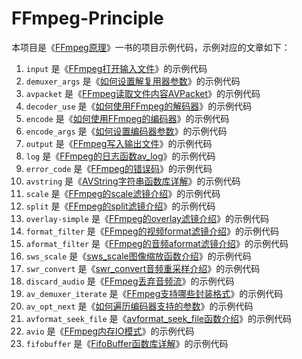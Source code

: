 # FFmpeg-Principle
本项目是《[FFmpeg原理](https://ffmpeg.xianwaizhiyin.net/)》一书的项目示例代码，示例对应的文章如下：

1. `input` 是《[FFmpeg打开输入文件](https://ffmpeg.xianwaizhiyin.net/api-ffmpeg/input.html)》的示例代码
2. `demuxer_args` 是《[如何设置解复用器参数](https://ffmpeg.xianwaizhiyin.net/api-ffmpeg/demuxer_args.html)》的示例代码
3. `avpacket` 是《[FFmpeg读取文件内容AVPacket](https://ffmpeg.xianwaizhiyin.net/api-ffmpeg/avpacket.html)》的示例代码
4. `decoder_use` 是《[如何使用FFmpeg的解码器](https://ffmpeg.xianwaizhiyin.net/api-ffmpeg/decode.html)》的示例代码
5. `encode` 是《[如何使用FFmpeg的编码器](https://ffmpeg.xianwaizhiyin.net/api-ffmpeg/encode.html)》的示例代码
6. `encode_args` 是《[如何设置编码器参数](https://ffmpeg.xianwaizhiyin.net/api-ffmpeg/encode_args.html)》的示例代码
7. `output` 是《[FFmpeg写入输出文件](https://ffmpeg.xianwaizhiyin.net/api-ffmpeg/output.html)》的示例代码
8. `log` 是《[FFmpeg的日志函数av_log](https://ffmpeg.xianwaizhiyin.net/api-ffmpeg/log.html)》的示例代码
9. `error_code` 是《[FFmpeg的错误码](https://ffmpeg.xianwaizhiyin.net/api-ffmpeg/error_code.html)》的示例代码
10. `avstring` 是《[AVString字符串函数库详解](https://ffmpeg.xianwaizhiyin.net/api-ffmpeg/avstring.html)》的示例代码
11. `scale` 是《[FFmpeg的scale滤镜介绍](https://ffmpeg.xianwaizhiyin.net/api-ffmpeg/scale.html)》的示例代码
12. `split` 是《[FFmpeg的split滤镜介绍](https://ffmpeg.xianwaizhiyin.net/api-ffmpeg/split.html)》的示例代码
13. `overlay-simple` 是《[FFmpeg的overlay滤镜介绍](https://ffmpeg.xianwaizhiyin.net/api-ffmpeg/overlay.html)》的示例代码
14. `format_filter` 是《[FFmpeg的视频format滤镜介绍](https://ffmpeg.xianwaizhiyin.net/api-ffmpeg/format_filter.html)》的示例代码
15. `aformat_filter` 是《[FFmpeg的音频aformat滤镜介绍](https://ffmpeg.xianwaizhiyin.net/api-ffmpeg/aformat_filter.html)》的示例代码
16. `sws_scale` 是《[sws_scale图像缩放函数介绍](https://ffmpeg.xianwaizhiyin.net/api-ffmpeg/sws_scale.html)》的示例代码
17. `swr_convert` 是《[swr_convert音频重采样介绍](https://ffmpeg.xianwaizhiyin.net/api-ffmpeg/swr_convert.html)》的示例代码
18. `discard_audio` 是《[FFmpeg丢弃音频流](https://ffmpeg.xianwaizhiyin.net/api-ffmpeg/discard_stream.html)》的示例代码
19. `av_demuxer_iterate` 是《[FFmpeg支持哪些封装格式](https://ffmpeg.xianwaizhiyin.net/api-ffmpeg/av_demuxer_iterate.html)》的示例代码
20. `av_opt_next` 是《[如何遍历编码器支持的参数](https://ffmpeg.xianwaizhiyin.net/api-ffmpeg/av_opt_next.html)》的示例代码
21. `avformat_seek_file` 是《[avformat_seek_file函数介绍](https://ffmpeg.xianwaizhiyin.net/api-ffmpeg/avformat_seek_file.html)》的示例代码
22. `avio` 是《[FFmpeg内存IO模式](https://ffmpeg.xianwaizhiyin.net/api-ffmpeg/avio.html)》的示例代码
23. `fifobuffer` 是《[FifoBuffer函数库详解](https://ffmpeg.xianwaizhiyin.net/api-ffmpeg/avfifobuffer.html)》的示例代码



